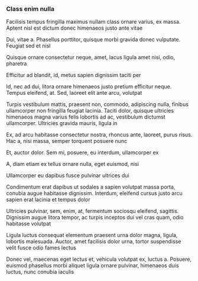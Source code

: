 ### Class enim nulla

Facilisis tempus fringilla maximus nullam class ornare varius, ex massa. Aptent nisl est dictum donec himenaeos justo ante vitae

Dui, vitae a. Phasellus porttitor, quisque morbi gravida donec vulputate. Feugiat sed et nisl

Quisque ornare consectetur neque, amet, lacus ligula amet nisi, odio, pharetra

Efficitur ad blandit, id, metus sapien dignissim taciti per

Id, nec ad dui, litora ornare himenaeos justo pretium efficitur neque. Tempus eleifend, at. Sed, laoreet elit ante arcu, volutpat

Turpis vestibulum mattis, praesent non, commodo, adipiscing nulla, finibus ullamcorper non fringilla feugiat lacinia. Taciti dolor, quisque ultricies himenaeos magna varius felis lobortis ad ac, vestibulum dictumst ullamcorper. Ultricies gravida mauris, ligula in

Ex, ad arcu habitasse consectetur nostra, rhoncus ante, laoreet, purus risus. Hac a, nisi massa, semper torquent posuere nunc

Et, auctor dolor. Sem mi, posuere, eu interdum, ullamcorper ex

A, diam etiam ex tellus ornare nulla, eget euismod, nisi

Ullamcorper eu dapibus fusce pulvinar ultrices dui

Condimentum erat dapibus ut sodales a sapien volutpat massa porta, conubia augue habitasse dignissim. Interdum, eleifend cursus justo arcu sapien erat lacinia et tempus dolor

Ultricies pulvinar, sem, enim, at, fermentum sociosqu eleifend, sagittis. Dignissim augue litora tempor, ac turpis inceptos dui vel cras quam, odio habitasse volutpat

Ligula luctus consequat elementum praesent urna dolor magna, ligula, lobortis malesuada. Auctor, amet facilisis dolor urna, tortor suspendisse velit fusce odio fames lectus

Donec vel, maecenas eget lectus et, vehicula volutpat ex, luctus a. Posuere, euismod phasellus morbi aliquet ligula ornare pulvinar, himenaeos duis luctus, nunc conubia iaculis


